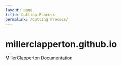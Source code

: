 ```yaml
---
layout: page
title: Cutting Process
permalink: /Cutting Process/
---
```


# millerclapperton.github.io
MillerClapperton Documentation
